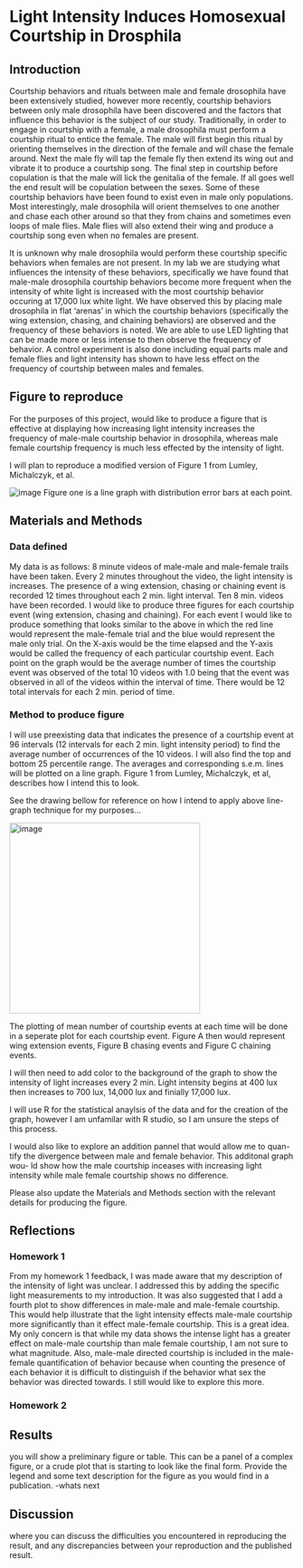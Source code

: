 # Light Intensity Induces Homosexual Courtship in Drosphila

## Introduction
Courtship behaviors and rituals between male and female drosophila have been
extensively studied, however more recently, courtship behaviors between only 
male drosophila have been discovered and the factors that influence this 
behavior is the subject of our study. Traditionally, in order to engage in 
courtship with a female, a male drosophila must perform a courtship ritual to 
entice the female. The male will first begin this ritual by orienting 
themselves in the direction of the female and will chase the female around. 
Next the male fly will tap the female fly then extend its wing out and vibrate 
it to produce a courtship song. The final step in courtship before copulation 
is that the male will lick the genitalia of the female. If all goes well the 
end result will be copulation between the sexes. Some of these courtship 
behaviors have been found to exist even in male only populations. Most 
interestingly, male drosophila will orient themselves to one another and chase 
each other around so that they from chains and sometimes even loops of male 
flies. Male flies will also extend their wing and produce a courtship song 
even when no females are present.

It is unknown why male drosophila would perform these courtship specific 
behaviors when females are not present. In my lab we are studying what 
influences the intensity of these behaviors, specifically we have found that 
male-male drosophila courtship behaviors become more frequent when the 
intensity of white light is increased with the most courtship behavior 
occuring at 17,000 lux white light. We have observed this by placing male 
drosophila in flat ‘arenas’ in which the courtship behaviors (specifically the 
wing extension, chasing, and chaining behaviors) are observed and the frequency 
of these behaviors is noted. We are able to use LED lighting that can be made 
more or less intense to then observe the frequency of behavior. A control 
experiment is also done including equal parts male and female flies and light 
intensity has shown to have less effect on the frequency of courtship between males 
and females. 

## Figure to reproduce
For the purposes of this project, would like to produce a figure that is 
effective at displaying how increasing light intensity increases the frequency 
of male-male courtship behavior in drosophila, whereas male female courtship 
frequency is much less effected by the intensity of light.

I will plan to reproduce a modified version of Figure 1 from Lumley, 
Michalczyk, et al. 

![image](https://user-images.githubusercontent.com/78931288/111090280-35d9f180-84fd-11eb-9421-81b5c378c061.png)
Figure one is a line graph with distribution error bars at
each point. 


## Materials and Methods

### Data defined
My data is as follows: 8 minute videos of male-male and male-female trails have 
been taken. Every 2 minutes throughout the video, the light intensity is 
increases. The presence of a wing extension, chasing or chaining event is 
recorded 12 times throughout each 2 min. light interval. Ten 8 min. videos 
have been recorded. I would like to produce three figures for each courtship 
event (wing extension, chasing and chaining). For each event I would like to 
produce something that looks similar to the above in which the red line would 
represent the male-female trial and the blue would represent the male only 
trial. On the X-axis would be the time elapsed and the Y-axis would be called 
the frequency of each particular courtship event. Each point on the graph 
would be the average number of times the courtship event was observed of the 
total 10 videos with 1.0 being that the event was observed in all of the videos 
within the interval of time. There would be 12 total intervals for each 2 min. 
period of time. 

### Method to produce figure

I will use preexisting data that indicates the presence of a courtship 
event at 96 intervals (12 intervals for each 2 min. light intensity 
period) to find the average number of occurrences of the 10 videos. 
I will also find the top and bottom 25 percentile range. The averages
and corresponding s.e.m. lines will be plotted on a line graph. Figure 
1 from Lumley, Michalczyk, et al, describes how I intend this to look.

See the drawing bellow for reference on how I intend to apply above line-graph 
technique for my purposes…

<img width="337" alt="image" src="https://user-images.githubusercontent.com/78931288/111090324-5ace6480-84fd-11eb-8a77-a23e712b8ab3.png">
 
The plotting of mean number of courtship events at each time will be
done in a seperate plot for each courtship event. Figure A then 
would represent wing extension events, Figure B chasing events and 
Figure C chaining events. 
 
I will then need to add color to the background of the graph to show the 
intensity of light increases every 2 min. Light intensity begins at 400 lux 
then increases to 700 lux, 14,000 lux and finially 17,000 lux.

I will use R for the statistical anaylsis of the data and for the creation
of the graph, however I am unfamilar with R studio, so I am unsure the
steps of this process. 

I would also like to explore an addition pannel that would allow me to quan-
tify the divergence between male and female behavior. This additonal graph wou-
ld show how the male courtship inceases with increasing light intensity while
male female courtship shows no difference. 

Please also update the Materials and Methods section with the relevant details for producing the figure. 

## Reflections

### Homework 1

From my homework 1 feedback, I was made aware that my description of the 
intensity of light was unclear. I addressed this by adding the specific 
light measurements to my introduction. It was also suggested that I add a 
fourth plot to show differences in male-male and male-female courtship. 
This would help illustrate that the light intensity effects male-male 
courtship more significantly than it effect male-female courtship. This 
is a great idea. My only concern is that while my data shows the intense 
light has a greater effect on male-male courtship than male female courtship, 
I am not sure to what magnitude. Also, male-male directed courtship is 
included in the male-female quantification of behavior because when counting 
the presence of each behavior it is difficult to distinguish if the behavior 
what sex the behavior was directed towards. I still would like to explore 
this more.

### Homework 2 


## Results 
you will show a preliminary figure or table. This can be a panel of a complex figure, or a crude plot that is starting to look like the final form. Provide the legend and some text description for the figure as you would find in a publication. 
-whats next

## Discussion
 where you can discuss the difficulties you encountered in reproducing the result, and any discrepancies between your reproduction and the published result. 
